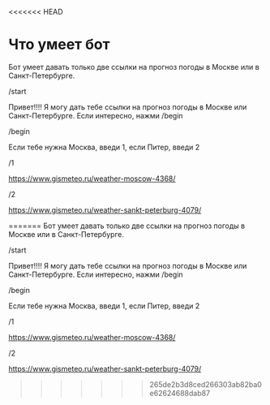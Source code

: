 <<<<<<< HEAD
# Что умеет бот
  Бот умеет давать только две ссылки на прогноз погоды в Москве или в Санкт-Петербурге.  

  /start

  Привет!!!! Я могу дать тебе ссылки на прогноз погоды в Москве или Санкт-Петербурге. Если интересно, нажми /begin

  /begin

  Если тебе нужна Москва, введи 1, если Питер, введи 2

  /1

  https://www.gismeteo.ru/weather-moscow-4368/

  /2

  https://www.gismeteo.ru/weather-sankt-peterburg-4079/
  
=======
Бот умеет давать только две ссылки на прогноз погоды в Москве или в Санкт-Петербурге.

/start

Привет!!!! Я могу дать тебе ссылки на прогноз погоды в Москве или Санкт-Петербурге. Если интересно, нажми /begin

/begin

Если тебе нужна Москва, введи 1, если Питер, введи 2

/1

https://www.gismeteo.ru/weather-moscow-4368/

/2

https://www.gismeteo.ru/weather-sankt-peterburg-4079/
>>>>>>> 265de2b3d8ced266303ab82ba0e62624688dab87
